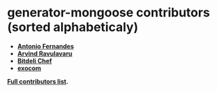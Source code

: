 generator-mongoose contributors (sorted alphabeticaly)
======================================================

* **[Antonio Fernandes](https://github.com/afj176)**
* **[Arvind Ravulavaru](http://thejackalofjavascript.com/)**
* **[Bitdeli Chef](https://bitdeli.com/free)**
* **[exocom](https://github.com/exocom)**

**[Full contributors list](https://github.com/afj176/generator-mongoose/graphs/traffic).**
